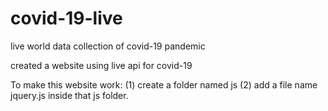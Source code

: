 # covid-19-live
live world data collection of covid-19 pandemic

created a website using live api for covid-19 


To make this website work:
(1) create a folder named js
(2) add a file name jquery.js inside that js folder.
